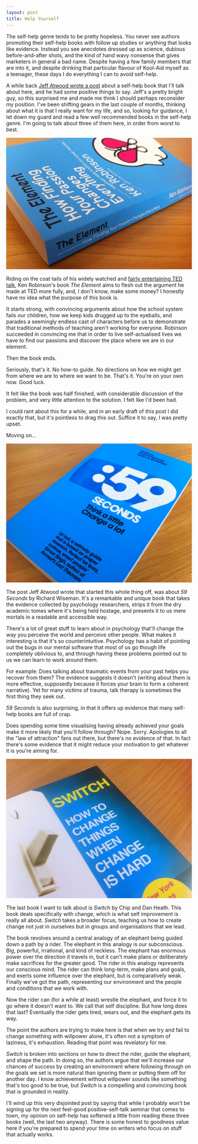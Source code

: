 ```yaml
---
layout: post
title: Help Yourself
---
```


The self-help genre tends to be pretty hopeless. You never see authors promoting their self-help books with follow up studies or anything that looks like evidence. Instead you see anecdotes dressed up as science, dubious before-and-after shots, and the kind of hand wavy nonsense that gives marketers in general a bad name. Despite having a few family members that are into it, and despite drinking that particular flavour of Kool-Aid myself as a teenager, these days I do everything I can to avoid self-help.

A while back [Jeff Atwood wrote a post][1] about a self-help book that I'll talk about here, and he had some positive things to say. Jeff's a pretty bright guy, so this surprised me and made me think I should perhaps reconsider my position. I've been shifting gears in the last couple of months, thinking about what it is that I really want for my life, and so, looking for guidance, I let down my guard and read a few well recommended books in the self-help genre. I'm going to talk about three of them here, in order from worst to best.

<img src="/images/2012-10-30-the-element-book-cover.jpg"  srcset="/images/2012-10-30-the-element-book-cover@2x.jpg 2x" alt="Cover of The Element by Ken Robinson." title="Cover of The Element by Ken Robinson."/>

Riding on the coat tails of his widely watched and [fairly entertaining TED talk][2], Ken Robinson's book *The Element* aims to flesh out the argument he made at TED more fully, and, I don't know, make some money? I honestly have no idea what the purpose of this book is.

It starts strong, with convincing arguments about how the school system fails our children, how we keep kids drugged up to the eyeballs, and parades a seemingly endless cast of characters before us to demonstrate that traditional methods of teaching aren't working for everyone. Robinson succeeded in convincing me that in order to live self-actualised lives we have to find our passions and discover the place where we are in our element.

Then the book ends.

Seriously, that's it. No how-to guide. No directions on how we might get from where we are to where we want to be. That's it. You're on your own now. Good luck.

It felt like the book was half finished, with considerable discussion of the problem, and very little attention to the solution. I felt like I'd been had.

I could rant about this for a while, and in an early draft of this post I did exactly that, but it's pointless to drag this out. Suffice it to say, I was pretty upset.

Moving on&hellip;

<img src="/images/2012-10-30-59-seconds-book-cover.jpg" srcset="/images/2012-10-30-59-seconds-book-cover@2x.jpg 2x" alt="Cover of 59 Seconds by Richard Wiseman." title="Cover of 59 Seconds by Richard Wiseman."/>

The post Jeff Atwood wrote that started this whole thing off, was about *59 Seconds* by Richard Wiseman. It's a remarkable and unique book that takes the evidence collected by psychology researchers, strips it from the dry academic tomes where it's being held hostage, and presents it to us mere mortals in a readable and accessible way.

There's a lot of great stuff to learn about in psychology that'll change the way you perceive the world and perceive other people. What makes it interesting is that it's so counterintuitive. Psychology has a habit of pointing out the bugs in our mental software that most of us go though life completely oblivious to, and through having these problems pointed out to us we can learn to work around them.

For example: Does talking about traumatic events from your past helps you recover from them? The evidence suggests it doesn't (writing about them is more effective, supposedly because it forces your brain to form a coherent narrative). Yet for many victims of trauma, talk therapy is sometimes the first thing they seek out.

*59 Seconds* is also surprising, in that it offers up evidence that many self-help books are full of crap. 

Does spending some time visualising having already achieved your goals make it more likely that you'll follow through? Nope. Sorry. Apologies to all the "law of attraction" fans out there, but there's no evidence of that. In fact there's some evidence that it might reduce your motivation to get whatever it is you're aiming for.

<img src="/images/2012-10-30-switch-book-cover.jpg" srcset="/images/2012-10-30-switch-book-cover@2x.jpg 2x" alt="Cover of Switch by Chip and Dan Heath." title="Cover of Switch by Chip and Dan Heath."/>

The last book I want to talk about is *Switch* by Chip and Dan Heath. This book deals specifically with change, which is what self improvement is really all about. *Switch* takes a broader focus, teaching us how to create change not just in ourselves but in groups and organisations that we lead.

The book revolves around a central analogy of an elephant being guided down a path by a rider. The elephant in this analogy is our subconscious. Big, powerful, irrational, and kind of reckless. The elephant has enormous power over the direction it travels in, but it can't make plans or deliberately make sacrifices for the greater good. The rider in this analogy represents our conscious mind. The rider can think long-term, make plans and goals, and exerts some influence over the elephant, but is comparatively weak. Finally we've got the path, representing our environment and the people and conditions that we work with.

Now the rider can (for a while at least) wrestle the elephant, and force it to go where it doesn't want to. We call that self discipline. But how long does that last? Eventually the rider gets tired, wears out, and the elephant gets its way.

The point the authors are trying to make here is that when we try and fail to change something with willpower alone, it's often not a symptom of laziness, it's exhaustion. Reading that point was revelatory for me.

*Switch* is broken into sections on how to direct the rider, guide the elephant, and shape the path. In doing so, the authors argue that we'll increase our chances of success by creating an environment where following through on the goals we set is more natural than ignoring them or putting them off for another day. I know achievement without willpower sounds like something that's too good to be true, but *Switch* is a compelling and convincing book that is grounded in reality.

I'll wind up this very disjointed post by saying that while I probably won't be signing up for the next feel-good positive-self-talk seminar that comes to town, my opinion on self-help has softened a little from reading these three books (well, the last two anyway). There is some honest to goodness value here if you're prepared to spend your time on writers who focus on stuff that actually works.

[1]: http://www.codinghorror.com/blog/2011/07/nobodys-going-to-help-you-and-thats-awesome.html
[2]: http://www.ted.com/talks/sir_ken_robinson_bring_on_the_revolution.html